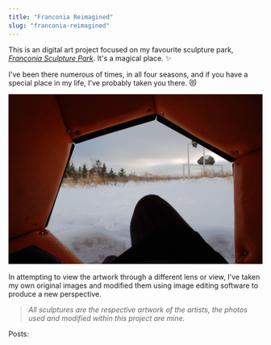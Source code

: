 ```yaml
---
title: "Franconia Reimagined"
slug: "franconia-reimagined"
---
```


This is an digital art project focused on my favourite sculpture park, *[Franconia Sculpture Park](https://www.franconia.org)*. It's a magical place. ✨ 

I've been there numerous of times, 
in all four seasons, 
and if you have a special place in my life, I've probably taken you there. 😻

![A woman resting and staying warm inside a hexagonal padded sculpture which is orange from the inside. The woman is dressed in all black and the view looks over her raised knee to look out on additional sculptures and the park, covered in snow.](franconiawinter.jpg)

In attempting to view the artwork through a different lens or view, I've taken my own original images and modified them using image editing software to produce a new perspective. 

> *All sculptures are the respective artwork of the artists, the photos used and modified within this project are mine.*

Posts: 